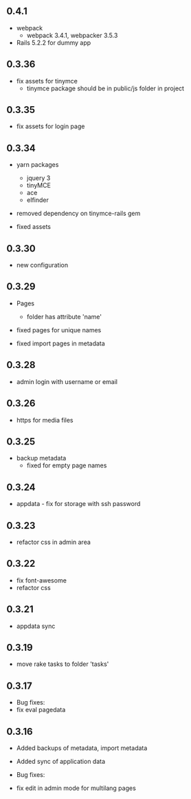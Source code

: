## 0.4.1

* webpack
    * webpack 3.4.1, webpacker 3.5.3
* Rails 5.2.2 for dummy app


## 0.3.36

* fix assets for tinymce
    * tinymce package should be in public/js folder in project
    
 

## 0.3.35

* fix assets for login page


## 0.3.34

* yarn packages
  * jquery 3
  * tinyMCE
  * ace
  * elfinder

* removed dependency on tinymce-rails gem
* fixed assets

  
  
  
## 0.3.30

* new configuration


## 0.3.29

* Pages
  * folder has attribute 'name'
* fixed pages for unique names
    
* fixed import pages in metadata


## 0.3.28

* admin login with username or email

## 0.3.26

* https for media files


## 0.3.25

* backup metadata
  * fixed for empty page names
  
  
## 0.3.24

* appdata - fix for storage with ssh password


## 0.3.23

* refactor css in admin area


## 0.3.22

* fix font-awesome
* refactor css
 
 
## 0.3.21

* appdata sync


## 0.3.19

* move rake tasks to folder 'tasks'


## 0.3.17

* Bug fixes:
* fix eval pagedata


## 0.3.16

* Added backups of metadata, import metadata
* Added sync of application data

* Bug fixes:
* fix edit in admin mode for multilang pages
